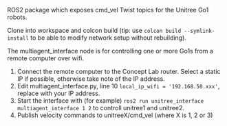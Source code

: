ROS2 package which exposes cmd_vel Twist topics for the Unitree Go1 robots.

Clone into workspace and colcon build (tip: use ```colcon build --symlink-install``` to be able to modify network setup without rebuilding).

The multiagent_interface node is for controlling one or more Go1s from a remote computer over wifi.
1. Connect the remote computer to the Concept Lab router. Select a static IP if possible, otherwise take note of the IP address.
2. Edit multiagent_interface.py, line 10 ```local_ip_wifi = '192.168.50.xxx'```, replace with your IP address.
3. Start the interface with (for example) ```ros2 run unitree_interface multiagent_interface 1 2``` to controll unitree1 and unitree2.
4. Publish velocity commands to unitreeX/cmd_vel (where X is 1, 2 or 3)
